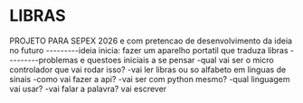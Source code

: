 # LIBRAS
PROJETO PARA SEPEX 2026 e com pretencao de desenvolvimento da ideia no futuro 
---------ideia inicia:
fazer um aparelho portatil que traduza libras
---------problemas e questoes iniciais a se pensar
-qual vai ser o micro controlador que vai rodar isso?
-vai ler libras ou so alfabeto em linguas de sinais
-como vai fazer a api?
-vai ser com python mesmo?
-qual linguagem vai usar?
-vai falar a palavra? vai escrever 

